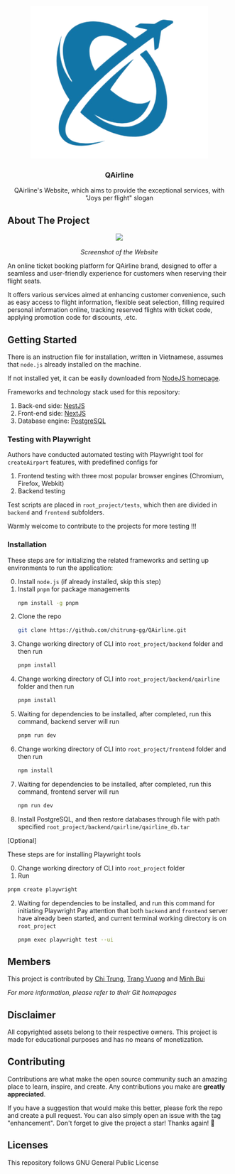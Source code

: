 <p align="center"> <img src="https://github.com/chitrung-gg/QAirline/blob/main/frontend/public/images/Qairline.png?raw=true"/> </p>

<h3 align="center">QAirline</h3>

  <p align="center">
    QAirline's Website, which aims to provide the exceptional services, with "Joys per flight" slogan
  </p>
</div>


## About The Project
<p align="center"> <img src="https://i.imgur.com/XzaNKnr.png"/ width="1280;"> </p>

<p align="center"> <i>Screenshot of the Website</i> </p>

An online ticket booking platform for QAirline brand, designed to offer a seamless and user-friendly experience for customers when reserving their flight seats. 

It offers various services aimed at enhancing customer convenience, such as easy access to flight information, flexible seat selection, filling required personal information online, tracking reserved flights with ticket code, applying promotion code for discounts, .etc. 

## Getting Started

There is an instruction file for installation, written in Vietnamese, assumes that ```node.js``` already installed on the machine. 

If not installed yet, it can be easily downloaded from [NodeJS homepage](https://nodejs.org/en).

Frameworks and technology stack used for this repository:
1. Back-end side: [NestJS](https://nestjs.com/) 
2. Front-end side:  [NextJS](https://nextjs.org/)
3. Database engine:  [PostgreSQL](https://www.postgresql.org/)

### Testing with Playwright

Authors have conducted automated testing with Playwright tool for ```createAirport``` features, with predefined configs for
1. Frontend testing with three most popular browser engines (Chromium, Firefox, Webkit)
2. Backend testing

Test scripts are placed in ```root_project/tests```, which then are divided in ```backend``` and ```frontend``` subfolders.

Warmly welcome to contribute to the projects for more testing !!!

### Installation

These steps are for initializing the related frameworks and setting up environments to run the application: 

0. Install ```node.js``` (if already installed, skip this step)
1. Install ```pnpm``` for package managements
   ```sh
   npm install -g pnpm
   ```
2. Clone the repo
   ```sh
   git clone https://github.com/chitrung-gg/QAirline.git
   ```
3. Change working directory of CLI into ```root_project/backend``` folder and then run 
   ```sh
   pnpm install
   ```
4. Change working directory of CLI into ```root_project/backend/qairline``` folder and then run 
   ```sh
   pnpm install
   ```
5. Waiting for dependencies to be installed, after completed, run this command, backend server will run 
    ```sh
    pnpm run dev
    ```
6. Change working directory of CLI into ```root_project/frontend``` folder and then run 
   ```sh
   npm install
   ```
7. Waiting for dependencies to be installed, after completed, run this command, frontend server will run
    ```sh
    npm run dev
    ```
8. Install PostgreSQL, and then restore databases through file with path specified ```root_project/backend/qairline/qairline_db.tar```

[Optional]

These steps are for installing Playwright tools

0.  Change working directory of CLI into ```root_project``` folder
1.  Run 
   ```sh
   pnpm create playwright
   ```
2. Waiting for dependencies to be installed, and run this command for initiating Playwright
   Pay attention that both ```backend``` and ```frontend``` server have already been started, and current terminal working directory is on ```root_project```
   ```sh
   pnpm exec playwright test --ui
   ```

## Members

This project is contributed by [Chi Trung](https://github.com/chitrung-gg), [Trang Vuong](https://github.com/TrangVuong2810) and [Minh Bui](https://github.com/idontwannapickaname)

_For more information, please refer to their Git homepages_


## Disclaimer
All copyrighted assets belong to their respective owners. This project is made for educational purposes and has no means of monetization.

## Contributing

Contributions are what make the open source community such an amazing place to learn, inspire, and create. Any contributions you make are **greatly appreciated**.

If you have a suggestion that would make this better, please fork the repo and create a pull request. You can also simply open an issue with the tag "enhancement".
Don't forget to give the project a star! Thanks again! 🌟

## Licenses

This repository follows GNU General Public License
